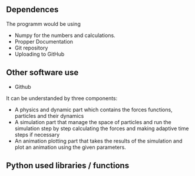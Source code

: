 ## Dependences
The programm would be using 
- Numpy for the numbers and calculations.
- Propper Documentation
- Git repository
- Uploading to GitHub

## Other software use
- Github


It can be understanded by three components:
- A physics and dynamic part which contains the forces functions, particles and their dynamics
- A simulation part that manage the space of particles and run the simulation step by step calculating the forces and making adaptive time steps if necessary
- An animation plotting part that takes the results of the simulation and plot an animation using the given parameters. 

## Python used libraries / functions